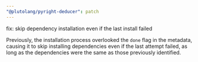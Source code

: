 ```yaml
---
"@plutolang/pyright-deducer": patch
---
```


fix: skip dependency installation even if the last install failed

Previously, the installation process overlooked the `done` flag in the metadata, causing it to skip installing dependencies even if the last attempt failed, as long as the dependencies were the same as those previously identified.
